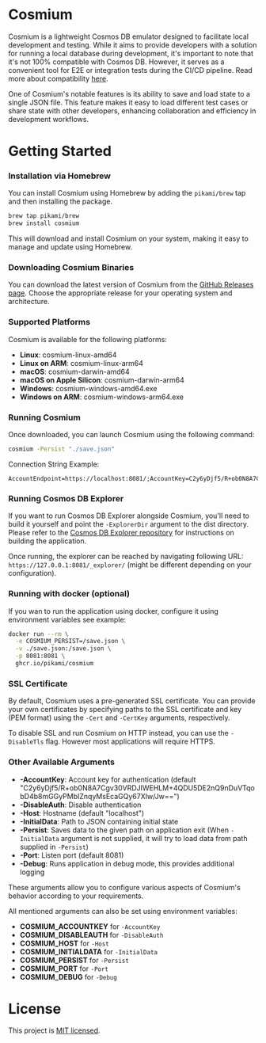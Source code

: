 # Cosmium

Cosmium is a lightweight Cosmos DB emulator designed to facilitate local development and testing. While it aims to provide developers with a solution for running a local database during development, it's important to note that it's not 100% compatible with Cosmos DB. However, it serves as a convenient tool for E2E or integration tests during the CI/CD pipeline. Read more about compatibility [here](./docs/COMPATIBILITY.md).

One of Cosmium's notable features is its ability to save and load state to a single JSON file. This feature makes it easy to load different test cases or share state with other developers, enhancing collaboration and efficiency in development workflows.

# Getting Started

### Installation via Homebrew

You can install Cosmium using Homebrew by adding the `pikami/brew` tap and then installing the package.

```sh
brew tap pikami/brew
brew install cosmium
```

This will download and install Cosmium on your system, making it easy to manage and update using Homebrew.

### Downloading Cosmium Binaries

You can download the latest version of Cosmium from the [GitHub Releases page](https://github.com/pikami/cosmium/releases). Choose the appropriate release for your operating system and architecture.

### Supported Platforms

Cosmium is available for the following platforms:

- **Linux**: cosmium-linux-amd64
- **Linux on ARM**: cosmium-linux-arm64
- **macOS**: cosmium-darwin-amd64
- **macOS on Apple Silicon**: cosmium-darwin-arm64
- **Windows**: cosmium-windows-amd64.exe
- **Windows on ARM**: cosmium-windows-arm64.exe

### Running Cosmium

Once downloaded, you can launch Cosmium using the following command:

```sh
cosmium -Persist "./save.json"
```

Connection String Example:

```
AccountEndpoint=https://localhost:8081/;AccountKey=C2y6yDjf5/R+ob0N8A7Cgv30VRDJIWEHLM+4QDU5DE2nQ9nDuVTqobD4b8mGGyPMbIZnqyMsEcaGQy67XIw/Jw==;
```

### Running Cosmos DB Explorer

If you want to run Cosmos DB Explorer alongside Cosmium, you'll need to build it yourself and point the `-ExplorerDir` argument to the dist directory. Please refer to the [Cosmos DB Explorer repository](https://github.com/Azure/cosmos-explorer) for instructions on building the application.

Once running, the explorer can be reached by navigating following URL: `https://127.0.0.1:8081/_explorer/` (might be different depending on your configuration).

### Running with docker (optional)

If you wan to run the application using docker, configure it using environment variables see example:

```sh
docker run --rm \
  -e COSMIUM_PERSIST=/save.json \
  -v ./save.json:/save.json \
  -p 8081:8081 \
  ghcr.io/pikami/cosmium
```

### SSL Certificate

By default, Cosmium uses a pre-generated SSL certificate. You can provide your own certificates by specifying paths to the SSL certificate and key (PEM format) using the `-Cert` and `-CertKey` arguments, respectively.

To disable SSL and run Cosmium on HTTP instead, you can use the `-DisableTls` flag. However most applications will require HTTPS.

### Other Available Arguments

- **-AccountKey**: Account key for authentication (default "C2y6yDjf5/R+ob0N8A7Cgv30VRDJIWEHLM+4QDU5DE2nQ9nDuVTqobD4b8mGGyPMbIZnqyMsEcaGQy67XIw/Jw==")
- **-DisableAuth**: Disable authentication
- **-Host**: Hostname (default "localhost")
- **-InitialData**: Path to JSON containing initial state
- **-Persist**: Saves data to the given path on application exit (When `-InitialData` argument is not supplied, it will try to load data from path supplied in `-Persist`)
- **-Port**: Listen port (default 8081)
- **-Debug**: Runs application in debug mode, this provides additional logging

These arguments allow you to configure various aspects of Cosmium's behavior according to your requirements.

All mentioned arguments can also be set using environment variables:

- **COSMIUM_ACCOUNTKEY** for `-AccountKey`
- **COSMIUM_DISABLEAUTH** for `-DisableAuth`
- **COSMIUM_HOST** for `-Host`
- **COSMIUM_INITIALDATA** for `-InitialData`
- **COSMIUM_PERSIST** for `-Persist`
- **COSMIUM_PORT** for `-Port`
- **COSMIUM_DEBUG** for `-Debug`

# License

This project is [MIT licensed](./LICENSE).
